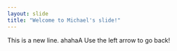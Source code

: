 ```yaml
---
layout: slide
title: "Welcome to Michael's slide!"
---
```

This is a new line. ahahaA
Use the left arrow to go back!